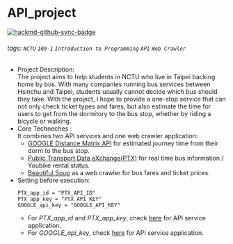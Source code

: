 # API_project

[![hackmd-github-sync-badge](https://hackmd.io/HYAfsbiARf-u3WX7vna5EQ/badge)](https://hackmd.io/HYAfsbiARf-u3WX7vna5EQ)

###### tags: `NCTU` `109-1` `Introduction to Programming` `API` `Web Crawler`  

* Project Description:  
The project aims to help students in NCTU who live in Taipei backing home by bus. With many companies running bus services between Hsinchu and Taipei, students usually cannot decide which bus should they take. With the project, I hope to provide a one-stop service that can not only check ticket types and fares, but also estimate the time for users to get from the dormitory to the bus stop, whether by riding a bicycle or walking. 
* Core Techneches :  
It combines two API services and one web crawler application:  
    * [GOOGLE Distance Matrix API](https://developers.google.com/maps/documentation/distance-matrix/overview) for estimated journey time from their dorm to the bus stop.
    * [Public Transport Data eXchange(PTX)](https://ptx.transportdata.tw/PTX/) for real time bus information / Youbike rental status. 
    * [Beautiful Soup](https://www.crummy.com/software/BeautifulSoup/bs4/doc/) as a web crawler for bus fares and ticket prices.
* Setting before execution:
    ```python=12
    PTX_app_id = "PTX_API_ID"
    PTX_app_key = "PTX_API_KEY"
    GOOGLE_api_key = "GOOGLE_API_KEY"
    ```
    * For *PTX_app_id* and *PTX_app_key*, check [here](https://docs.google.com/viewer?url=https://github.com/ptxmotc/PTXWebTest/blob/master/member/PTX%E5%B9%B3%E8%87%BA%E5%B0%8E%E5%85%A5API%E6%A9%9F%E5%88%B6%E5%8F%8A%E6%9C%83%E5%93%A1%E7%94%B3%E8%AB%8B%E6%B5%81%E7%A8%8B%E8%AA%AA%E6%98%8E_V3.pdf?raw=true) for API service application.
    * For *GOOGLE_api_key*, check [here](https://www.google.com/url?sa=t&rct=j&q=&esrc=s&source=web&cd=&cad=rja&uact=8&ved=2ahUKEwi-j8XVzY_zAhWeyosBHV3LDX0QFnoECBMQAQ&url=https%3A%2F%2Fconsole.developers.google.com%2Fapis&usg=AOvVaw2K_2CuoYrAwiReqstgD2X4) for API service application.
    
